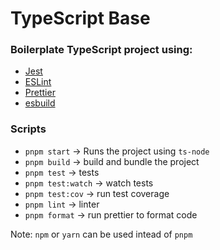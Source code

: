 # TypeScript Base

### Boilerplate TypeScript project using:
- [Jest](https://github.com/facebook/jest)
- [ESLint](https://github.com/eslint/eslint)
- [Prettier](https://github.com/prettier/prettier)
- [esbuild](https://github.com/evanw/esbuild)


### Scripts
- `pnpm start` -> Runs the project using `ts-node`
- `pnpm build` -> build and bundle the project
- `pnpm test` -> tests
- `pnpm test:watch` -> watch tests
- `pnpm test:cov` -> run test coverage
- `pnpm lint` -> linter
- `pnpm format` -> run prettier to format code


Note: `npm` or `yarn` can be used intead of `pnpm`